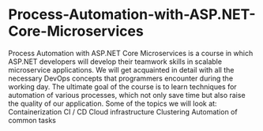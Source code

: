 # Process-Automation-with-ASP.NET-Core-Microservices

Process Automation with ASP.NET Core Microservices is a course in which ASP.NET developers will develop their teamwork skills in scalable microservice applications. We will get acquainted in detail with all the necessary DevOps concepts that programmers encounter during the working day. The ultimate goal of the course is to learn techniques for automation of various processes, which not only save time but also raise the quality of our application. Some of the topics we will look at:
Containerization
CI / CD
Cloud infrastructure
Clustering
Automation of common tasks
